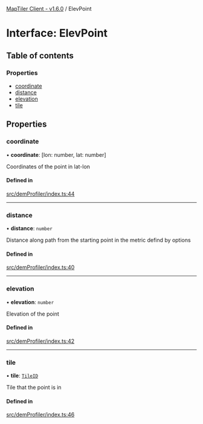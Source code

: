 [MapTiler Client - v1.6.0](../README.md) / ElevPoint

# Interface: ElevPoint

## Table of contents

### Properties

- [coordinate](ElevPoint.md#coordinate)
- [distance](ElevPoint.md#distance)
- [elevation](ElevPoint.md#elevation)
- [tile](ElevPoint.md#tile)

## Properties

### coordinate

• **coordinate**: [lon: number, lat: number]

Coordinates of the point in lat-lon

#### Defined in

[src/demProfiler/index.ts:44](https://github.com/CraigglesO/maptiler-client-js/blob/487b199/src/demProfiler/index.ts#L44)

___

### distance

• **distance**: `number`

Distance along path from the starting point in the metric defind by options

#### Defined in

[src/demProfiler/index.ts:40](https://github.com/CraigglesO/maptiler-client-js/blob/487b199/src/demProfiler/index.ts#L40)

___

### elevation

• **elevation**: `number`

Elevation of the point

#### Defined in

[src/demProfiler/index.ts:42](https://github.com/CraigglesO/maptiler-client-js/blob/487b199/src/demProfiler/index.ts#L42)

___

### tile

• **tile**: [`TileID`](TileID.md)

Tile that the point is in

#### Defined in

[src/demProfiler/index.ts:46](https://github.com/CraigglesO/maptiler-client-js/blob/487b199/src/demProfiler/index.ts#L46)
